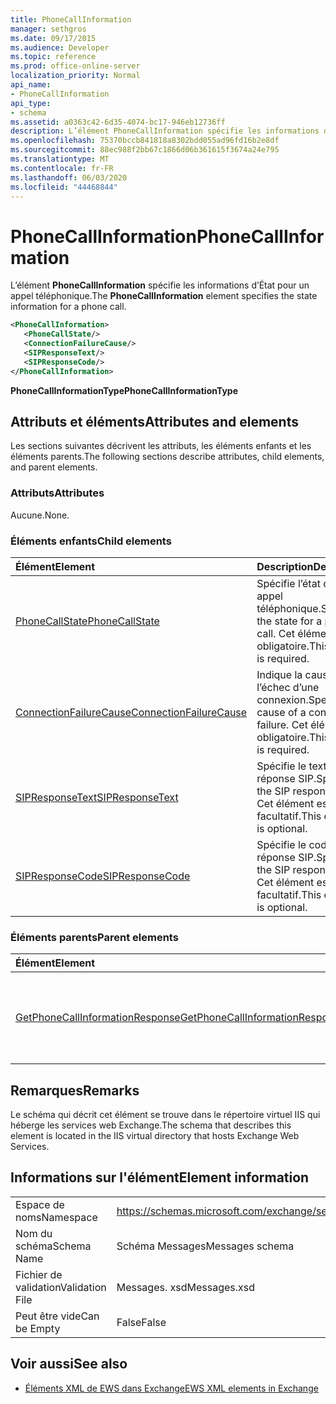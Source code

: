 ```yaml
---
title: PhoneCallInformation
manager: sethgros
ms.date: 09/17/2015
ms.audience: Developer
ms.topic: reference
ms.prod: office-online-server
localization_priority: Normal
api_name:
- PhoneCallInformation
api_type:
- schema
ms.assetid: a0363c42-6d35-4074-bc17-946eb12736ff
description: L’élément PhoneCallInformation spécifie les informations d’État pour un appel téléphonique.
ms.openlocfilehash: 75370bccb841818a8302bdd055ad96fd16b2e8df
ms.sourcegitcommit: 88ec988f2bb67c1866d06b361615f3674a24e795
ms.translationtype: MT
ms.contentlocale: fr-FR
ms.lasthandoff: 06/03/2020
ms.locfileid: "44468844"
---
```

# <a name="phonecallinformation"></a><span data-ttu-id="cb923-103">PhoneCallInformation</span><span class="sxs-lookup"><span data-stu-id="cb923-103">PhoneCallInformation</span></span>

<span data-ttu-id="cb923-104">L’élément **PhoneCallInformation** spécifie les informations d’État pour un appel téléphonique.</span><span class="sxs-lookup"><span data-stu-id="cb923-104">The **PhoneCallInformation** element specifies the state information for a phone call.</span></span> 
  
```XML
<PhoneCallInformation>
   <PhoneCallState/>
   <ConnectionFailureCause/>
   <SIPResponseText/>
   <SIPResponseCode/>
</PhoneCallInformation>
```

 <span data-ttu-id="cb923-105">**PhoneCallInformationType**</span><span class="sxs-lookup"><span data-stu-id="cb923-105">**PhoneCallInformationType**</span></span>
## <a name="attributes-and-elements"></a><span data-ttu-id="cb923-106">Attributs et éléments</span><span class="sxs-lookup"><span data-stu-id="cb923-106">Attributes and elements</span></span>

<span data-ttu-id="cb923-107">Les sections suivantes décrivent les attributs, les éléments enfants et les éléments parents.</span><span class="sxs-lookup"><span data-stu-id="cb923-107">The following sections describe attributes, child elements, and parent elements.</span></span>
  
### <a name="attributes"></a><span data-ttu-id="cb923-108">Attributs</span><span class="sxs-lookup"><span data-stu-id="cb923-108">Attributes</span></span>

<span data-ttu-id="cb923-109">Aucune.</span><span class="sxs-lookup"><span data-stu-id="cb923-109">None.</span></span>
  
### <a name="child-elements"></a><span data-ttu-id="cb923-110">Éléments enfants</span><span class="sxs-lookup"><span data-stu-id="cb923-110">Child elements</span></span>

|<span data-ttu-id="cb923-111">**Élément**</span><span class="sxs-lookup"><span data-stu-id="cb923-111">**Element**</span></span>|<span data-ttu-id="cb923-112">**Description**</span><span class="sxs-lookup"><span data-stu-id="cb923-112">**Description**</span></span>|
|:-----|:-----|
|[<span data-ttu-id="cb923-113">PhoneCallState</span><span class="sxs-lookup"><span data-stu-id="cb923-113">PhoneCallState</span></span>](phonecallstate.md) <br/> |<span data-ttu-id="cb923-114">Spécifie l’état d’un appel téléphonique.</span><span class="sxs-lookup"><span data-stu-id="cb923-114">Specifies the state for a phone call.</span></span> <span data-ttu-id="cb923-115">Cet élément est obligatoire.</span><span class="sxs-lookup"><span data-stu-id="cb923-115">This element is required.</span></span>  <br/> |
|[<span data-ttu-id="cb923-116">ConnectionFailureCause</span><span class="sxs-lookup"><span data-stu-id="cb923-116">ConnectionFailureCause</span></span>](connectionfailurecause.md) <br/> |<span data-ttu-id="cb923-117">Indique la cause de l’échec d’une connexion.</span><span class="sxs-lookup"><span data-stu-id="cb923-117">Specifies the cause of a connection failure.</span></span> <span data-ttu-id="cb923-118">Cet élément est obligatoire.</span><span class="sxs-lookup"><span data-stu-id="cb923-118">This element is required.</span></span>  <br/> |
|[<span data-ttu-id="cb923-119">SIPResponseText</span><span class="sxs-lookup"><span data-stu-id="cb923-119">SIPResponseText</span></span>](sipresponsetext.md) <br/> |<span data-ttu-id="cb923-120">Spécifie le texte de la réponse SIP.</span><span class="sxs-lookup"><span data-stu-id="cb923-120">Specifies the SIP response text.</span></span> <span data-ttu-id="cb923-121">Cet élément est facultatif.</span><span class="sxs-lookup"><span data-stu-id="cb923-121">This element is optional.</span></span>  <br/> |
|[<span data-ttu-id="cb923-122">SIPResponseCode</span><span class="sxs-lookup"><span data-stu-id="cb923-122">SIPResponseCode</span></span>](sipresponsecode.md) <br/> |<span data-ttu-id="cb923-123">Spécifie le code de réponse SIP.</span><span class="sxs-lookup"><span data-stu-id="cb923-123">Specifies the SIP response code.</span></span> <span data-ttu-id="cb923-124">Cet élément est facultatif.</span><span class="sxs-lookup"><span data-stu-id="cb923-124">This element is optional.</span></span>  <br/> |
   
### <a name="parent-elements"></a><span data-ttu-id="cb923-125">Éléments parents</span><span class="sxs-lookup"><span data-stu-id="cb923-125">Parent elements</span></span>

|<span data-ttu-id="cb923-126">**Élément**</span><span class="sxs-lookup"><span data-stu-id="cb923-126">**Element**</span></span>|<span data-ttu-id="cb923-127">**Description**</span><span class="sxs-lookup"><span data-stu-id="cb923-127">**Description**</span></span>|
|:-----|:-----|
|[<span data-ttu-id="cb923-128">GetPhoneCallInformationResponse</span><span class="sxs-lookup"><span data-stu-id="cb923-128">GetPhoneCallInformationResponse</span></span>](getphonecallinformationresponse.md) <br/> |<span data-ttu-id="cb923-129">Définit une réponse à une demande d' [opération GetPhoneCallInformation](getphonecallinformation-operation.md) .</span><span class="sxs-lookup"><span data-stu-id="cb923-129">Defines a response to a [GetPhoneCallInformation operation](getphonecallinformation-operation.md) request.</span></span>  <br/> |
   
## <a name="remarks"></a><span data-ttu-id="cb923-130">Remarques</span><span class="sxs-lookup"><span data-stu-id="cb923-130">Remarks</span></span>

<span data-ttu-id="cb923-131">Le schéma qui décrit cet élément se trouve dans le répertoire virtuel IIS qui héberge les services web Exchange.</span><span class="sxs-lookup"><span data-stu-id="cb923-131">The schema that describes this element is located in the IIS virtual directory that hosts Exchange Web Services.</span></span>
  
## <a name="element-information"></a><span data-ttu-id="cb923-132">Informations sur l'élément</span><span class="sxs-lookup"><span data-stu-id="cb923-132">Element information</span></span>

|||
|:-----|:-----|
|<span data-ttu-id="cb923-133">Espace de noms</span><span class="sxs-lookup"><span data-stu-id="cb923-133">Namespace</span></span>  <br/> |https://schemas.microsoft.com/exchange/services/2006/messages  <br/> |
|<span data-ttu-id="cb923-134">Nom du schéma</span><span class="sxs-lookup"><span data-stu-id="cb923-134">Schema Name</span></span>  <br/> |<span data-ttu-id="cb923-135">Schéma Messages</span><span class="sxs-lookup"><span data-stu-id="cb923-135">Messages schema</span></span>  <br/> |
|<span data-ttu-id="cb923-136">Fichier de validation</span><span class="sxs-lookup"><span data-stu-id="cb923-136">Validation File</span></span>  <br/> |<span data-ttu-id="cb923-137">Messages. xsd</span><span class="sxs-lookup"><span data-stu-id="cb923-137">Messages.xsd</span></span>  <br/> |
|<span data-ttu-id="cb923-138">Peut être vide</span><span class="sxs-lookup"><span data-stu-id="cb923-138">Can be Empty</span></span>  <br/> |<span data-ttu-id="cb923-139">False</span><span class="sxs-lookup"><span data-stu-id="cb923-139">False</span></span>  <br/> |
   
## <a name="see-also"></a><span data-ttu-id="cb923-140">Voir aussi</span><span class="sxs-lookup"><span data-stu-id="cb923-140">See also</span></span>



- [<span data-ttu-id="cb923-141">Éléments XML de EWS dans Exchange</span><span class="sxs-lookup"><span data-stu-id="cb923-141">EWS XML elements in Exchange</span></span>](ews-xml-elements-in-exchange.md)

